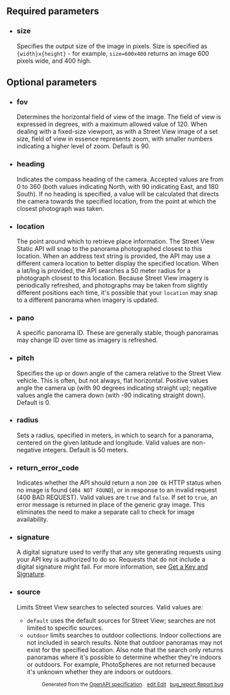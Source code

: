 <!--- This is a generated file, do not edit! -->
<!--- [START maps_http_parameters_streetview] -->
<h2 id="required-parameters">Required parameters</h2>

-   <h3 class="" id="size">size</h3>

    Specifies the output size of the image in pixels. Size is specified as `{width}x{height}` - for example, `size=600x400` returns an image 600 pixels wide, and 400 high.

<h2 id="optional-parameters">Optional parameters</h2>

-   <h3 class="" id="fov">fov</h3>

    Determines the horizontal field of view of the image. The field of view is expressed in degrees, with a maximum allowed value of 120. When dealing with a fixed-size viewport, as with a Street View image of a set size, field of view in essence represents zoom, with smaller numbers indicating a higher level of zoom. Default is 90.

-   <h3 class="" id="heading">heading</h3>

    Indicates the compass heading of the camera. Accepted values are from 0 to 360 (both values indicating North, with 90 indicating East, and 180 South). If no heading is specified, a value will be calculated that directs the camera towards the specified location, from the point at which the closest photograph was taken.

-   <h3 class="" id="location">location</h3>

    The point around which to retrieve place information. The Street View Static API will snap to the panorama photographed closest to this location. When an address text string is provided, the API may use a different camera location to better display the specified location. When a lat/lng is provided, the API searches a 50 meter radius for a photograph closest to this location. Because Street View imagery is periodically refreshed, and photographs may be taken from slightly different positions each time, it's possible that your `location` may snap to a different panorama when imagery is updated.

-   <h3 class="" id="pano">pano</h3>

    A specific panorama ID. These are generally stable, though panoramas may change ID over time as imagery is refreshed.

-   <h3 class="" id="pitch">pitch</h3>

    Specifies the up or down angle of the camera relative to the Street View vehicle. This is often, but not always, flat horizontal. Positive values angle the camera up (with 90 degrees indicating straight up); negative values angle the camera down (with -90 indicating straight down). Default is 0.

-   <h3 class="" id="radius">radius</h3>

    Sets a radius, specified in meters, in which to search for a panorama, centered on the given latitude and longitude. Valid values are non-negative integers. Default is 50 meters.

-   <h3 class="" id="return_error_code">return_error_code</h3>

    Indicates whether the API should return a non `200 Ok` HTTP status when no image is found (`404 NOT FOUND`), or in response to an invalid request (400 BAD REQUEST). Valid values are `true` and `false`. If set to `true`, an error message is returned in place of the generic gray image. This eliminates the need to make a separate call to check for image availability.

-   <h3 class="" id="signature">signature</h3>

    A digital signature used to verify that any site generating requests using your API key is authorized to do so. Requests that do not include a digital signature might fail. For more information, see [Get a Key and Signature](https://developers.google.com/maps/documentation/streetview/get-api-key).

-   <h3 class="" id="source">source</h3>

    Limits Street View searches to selected sources. Valid values are:

    -   `default` uses the default sources for Street View; searches are not limited to specific sources.
    -   `outdoor` limits searches to outdoor collections. Indoor collections are not included in search results. Note that outdoor panoramas may not exist for the specified location. Also note that the search only returns panoramas where it's possible to determine whether they're indoors or outdoors. For example, PhotoSpheres are not returned because it's unknown whether they are indoors or outdoors.


<p style="text-align: right; font-size: smaller;">Generated from the <a class="gc-analytics-event" data-category="GMP" data-label="openapi-github" href="https://github.com/googlemaps/openapi-specification" title="Google Maps Platform OpenAPI Specification" class="external">OpenAPI specification</a>.
<a class="gc-analytics-event" data-category="GMP" data-label="openapi-github-maps-http-parameters-streetview" data-action="edit" style="margin-left: 5px;" href="https://github.com/googlemaps/openapi-specification/tree/main/specification/parameters" title="Edit on GitHub"><span class="material-icons">edit</span> Edit</a>
<a class="gc-analytics-event" data-category="GMP" data-label="openapi-github-maps-http-parameters-streetview" data-action="bug" style="margin-left: 5px;" href="https://github.com/googlemaps/openapi-specification/issues/new?assignees=&labels=type%3A+bug%2C+triage+me&template=bug_report.md&title=[parameters] Bug - /maps/api/streetview" title="File bug for parameters on GitHub"><span class="material-icons">bug_report</span> Report bug</a>
</p>

<!--- [END maps_http_parameters_streetview] -->